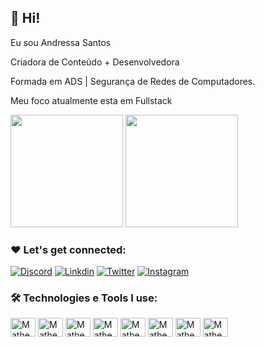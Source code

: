 ## 👩 Hi!

Eu sou Andressa Santos
 
Criadora de Conteúdo + Desenvolvedora

Formada em ADS | Segurança de Redes de Computadores.

Meu foco atualmente esta em Fullstack

<div>
  <img height="180em" src="https://github-readme-stats.vercel.app/api?username=Matheusbcy&show_icons=true&theme=tokyonight"/>
  <img height="180em" src="https://github-readme-stats.vercel.app/api/top-langs/?username=Matheusbcys&layout=compact&theme=tokyonight"/>
</div>

### ❤️ Let's get connected:

[![Discord](https://img.shields.io/badge/Discord-7289DA?style=for-the-badge&logo=discord&logoColor=white)](https://discord.gg/n9KBKHPA3H)
[![Linkdin](https://img.shields.io/badge/LinkedIn-0077B5?style=for-the-badge&logo=linkedin&logoColor=white)](https://www.linkedin.com/in/matheus-freitas-1651a918a/)
[![Twitter](https://img.shields.io/badge/Twitter-1DA1F2?style=for-the-badge&logo=twitter&logoColor=white)](https://twitter.com/Matheusbcy)
[![Instagram](https://img.shields.io/badge/Instagram-E4405F?style=for-the-badge&logo=instagram&logoColor=white)](https://www.instagram.com/matheus_ss13/)

### 🛠️ Technologies e Tools I use:

<div>
<img align="center" alt="Matheus-html" height="30" width="40" src="https://cdn.jsdelivr.net/gh/devicons/devicon/icons/html5/html5-original.svg"/>
<img align="center" alt="Matheus-css" height="30" width="40" src="https://cdn.jsdelivr.net/gh/devicons/devicon/icons/css3/css3-original.svg"/>
<img align="center" alt="Matheus-js" height="30" width="40" src="https://cdn.jsdelivr.net/gh/devicons/devicon/icons/javascript/javascript-original.svg"/>
<img align="center" alt="Matheus-react-js" height="30" width="40" src="https://cdn.jsdelivr.net/gh/devicons/devicon/icons/react/react-original-wordmark.svg"/>
<img align="center" alt="Matheus-python" height="30" width="40" src="https://cdn.jsdelivr.net/gh/devicons/devicon/icons/python/python-original-wordmark.svg"/>
<img align="center" alt="Matheus-bootstrap" height="30" width="40" src="https://cdn.jsdelivr.net/gh/devicons/devicon/icons/bootstrap/bootstrap-original-wordmark.svg"/>
<img align="center" alt="Matheus-node" height="30" width="40" src="https://cdn.jsdelivr.net/gh/devicons/devicon/icons/nodejs/nodejs-original-wordmark.svg"/>
<img align="center" alt="Matheus-js" height="30" width="40" src="https://cdn.jsdelivr.net/gh/devicons/devicon/icons/javascript/javascript-original.svg"/>
  

</div>
